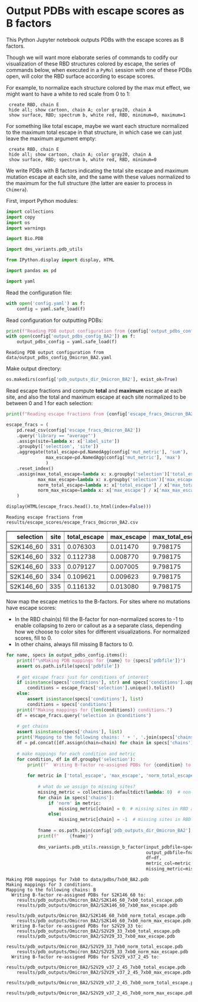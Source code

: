 # Output PDBs with escape scores as B factors
This Python Jupyter notebook outputs PDBs with the escape scores as B factors.

Though we will want more elaborate series of commands to codify our visualization of these RBD structures colored by escape, the series of commands below, when executed in a `PyMol` session with one of these PDBs open, will color the RBD surface according to escape scores.

For example, to normalize each structure colored by the max mut effect, we might want to have a white to red scale from 0 to 1:

     create RBD, chain E
     hide all; show cartoon, chain A; color gray20, chain A
     show surface, RBD; spectrum b, white red, RBD, minimum=0, maximum=1
     
For something like total escape, maybe we want each structure normalized to the maximum total escape in that structure, in which case we can just leave the maximum argument empty:

     create RBD, chain E
     hide all; show cartoon, chain A; color gray20, chain A
     show surface, RBD; spectrum b, white red, RBD, minimum=0
     
We write PDBs with B factors indicating the total site escape and maximum mutation escape at each site, and the same with these values normalized to the maximum for the full structure (the latter are easier to process in `Chimera`).

First, import Python modules:


```python
import collections
import copy
import os
import warnings

import Bio.PDB

import dms_variants.pdb_utils

from IPython.display import display, HTML

import pandas as pd

import yaml
```

Read the configuration file:


```python
with open('config.yaml') as f:
    config = yaml.safe_load(f)
```

Read configuration for outputting PDBs:


```python
print(f"Reading PDB output configuration from {config['output_pdbs_config_BA2']}")
with open(config['output_pdbs_config_BA2']) as f:
    output_pdbs_config = yaml.safe_load(f)
```

    Reading PDB output configuration from data/output_pdbs_config_Omicron_BA2.yaml


Make output directory:


```python
os.makedirs(config['pdb_outputs_dir_Omicron_BA2'], exist_ok=True)
```

Read escape fractions and compute **total** and **maximum** escape at each site, and also the total and maximum escape at each site normalized to be between 0 and 1 for each selection:


```python
print(f"Reading escape fractions from {config['escape_fracs_Omicron_BA2']}")

escape_fracs = (
    pd.read_csv(config['escape_fracs_Omicron_BA2'])
    .query('library == "average"')
    .assign(site=lambda x: x['label_site'])
    .groupby(['selection', 'site'])
    .aggregate(total_escape=pd.NamedAgg(config['mut_metric'], 'sum'),
               max_escape=pd.NamedAgg(config['mut_metric'], 'max')
               )
    .reset_index()
    .assign(max_total_escape=lambda x: x.groupby('selection')['total_escape'].transform('max'),
            max_max_escape=lambda x: x.groupby('selection')['max_escape'].transform('max'),
            norm_total_escape=lambda x: x['total_escape'] / x['max_total_escape'],
            norm_max_escape=lambda x: x['max_escape'] / x['max_max_escape'])
    )

display(HTML(escape_fracs.head().to_html(index=False)))
```

    Reading escape fractions from results/escape_scores/escape_fracs_Omicron_BA2.csv



<table border="1" class="dataframe">
  <thead>
    <tr style="text-align: right;">
      <th>selection</th>
      <th>site</th>
      <th>total_escape</th>
      <th>max_escape</th>
      <th>max_total_escape</th>
      <th>max_max_escape</th>
      <th>norm_total_escape</th>
      <th>norm_max_escape</th>
    </tr>
  </thead>
  <tbody>
    <tr>
      <td>S2K146_60</td>
      <td>331</td>
      <td>0.076303</td>
      <td>0.011470</td>
      <td>9.798175</td>
      <td>0.8332</td>
      <td>0.007787</td>
      <td>0.013766</td>
    </tr>
    <tr>
      <td>S2K146_60</td>
      <td>332</td>
      <td>0.112738</td>
      <td>0.008770</td>
      <td>9.798175</td>
      <td>0.8332</td>
      <td>0.011506</td>
      <td>0.010526</td>
    </tr>
    <tr>
      <td>S2K146_60</td>
      <td>333</td>
      <td>0.079127</td>
      <td>0.007005</td>
      <td>9.798175</td>
      <td>0.8332</td>
      <td>0.008076</td>
      <td>0.008407</td>
    </tr>
    <tr>
      <td>S2K146_60</td>
      <td>334</td>
      <td>0.109621</td>
      <td>0.009623</td>
      <td>9.798175</td>
      <td>0.8332</td>
      <td>0.011188</td>
      <td>0.011549</td>
    </tr>
    <tr>
      <td>S2K146_60</td>
      <td>335</td>
      <td>0.116132</td>
      <td>0.013080</td>
      <td>9.798175</td>
      <td>0.8332</td>
      <td>0.011852</td>
      <td>0.015699</td>
    </tr>
  </tbody>
</table>


Now map the escape metrics to the B-factors.
For sites where no mutations have escape scores:
 - In the RBD chain(s) fill the B-factor for non-normalized scores to -1 to enable collapsing to zero or callout as a a separate class, depending how we choose to color sites for different visualizations. For normalized scores, fill to 0.
 - In other chains, always fill missing B factors to 0.  


```python
for name, specs in output_pdbs_config.items():
    print(f"\nMaking PDB mappings for {name} to {specs['pdbfile']}")
    assert os.path.isfile(specs['pdbfile'])
    
    # get escape fracs just for conditions of interest
    if isinstance(specs['conditions'], str) and specs['conditions'].upper() == 'ALL':
        conditions = escape_fracs['selection'].unique().tolist()
    else:
        assert isinstance(specs['conditions'], list)
        conditions = specs['conditions']
    print(f"Making mappings for {len(conditions)} conditions.")
    df = escape_fracs.query('selection in @conditions')
    
    # get chains
    assert isinstance(specs['chains'], list)
    print('Mapping to the following chains: ' + ', '.join(specs['chains']))
    df = pd.concat([df.assign(chain=chain) for chain in specs['chains']], ignore_index=True)
    
    # make mappings for each condition and metric
    for condition, df in df.groupby('selection'):
        print(f"  Writing B-factor re-assigned PDBs for {condition} to:")
    
        for metric in ['total_escape', 'max_escape', 'norm_total_escape', 'norm_max_escape']:
        
            # what do we assign to missing sites?
            missing_metric = collections.defaultdict(lambda: 0)  # non-RBD chains always fill to zero
            for chain in specs['chains']:
                if 'norm' in metric:
                    missing_metric[chain] = 0  # missing sites in RBD are 0 for normalized metric PDBs
                else:
                    missing_metric[chain] = -1  # missing sites in RBD are -1 for non-normalized metric PDBs
        
            fname = os.path.join(config['pdb_outputs_dir_Omicron_BA2'], f"{condition}_{name}_{metric}.pdb")
            print(f"    {fname}")
            
            dms_variants.pdb_utils.reassign_b_factor(input_pdbfile=specs['pdbfile'],
                                                     output_pdbfile=fname,
                                                     df=df,
                                                     metric_col=metric,
                                                     missing_metric=missing_metric)
```

    
    Making PDB mappings for 7xb0 to data/pdbs/7xb0_BA2.pdb
    Making mappings for 3 conditions.
    Mapping to the following chains: B
      Writing B-factor re-assigned PDBs for S2K146_60 to:
        results/pdb_outputs/Omicron_BA2/S2K146_60_7xb0_total_escape.pdb
        results/pdb_outputs/Omicron_BA2/S2K146_60_7xb0_max_escape.pdb
        results/pdb_outputs/Omicron_BA2/S2K146_60_7xb0_norm_total_escape.pdb
        results/pdb_outputs/Omicron_BA2/S2K146_60_7xb0_norm_max_escape.pdb
      Writing B-factor re-assigned PDBs for S2V29_33 to:
        results/pdb_outputs/Omicron_BA2/S2V29_33_7xb0_total_escape.pdb
        results/pdb_outputs/Omicron_BA2/S2V29_33_7xb0_max_escape.pdb
        results/pdb_outputs/Omicron_BA2/S2V29_33_7xb0_norm_total_escape.pdb
        results/pdb_outputs/Omicron_BA2/S2V29_33_7xb0_norm_max_escape.pdb
      Writing B-factor re-assigned PDBs for S2V29_v37_2_45 to:
        results/pdb_outputs/Omicron_BA2/S2V29_v37_2_45_7xb0_total_escape.pdb
        results/pdb_outputs/Omicron_BA2/S2V29_v37_2_45_7xb0_max_escape.pdb
        results/pdb_outputs/Omicron_BA2/S2V29_v37_2_45_7xb0_norm_total_escape.pdb
        results/pdb_outputs/Omicron_BA2/S2V29_v37_2_45_7xb0_norm_max_escape.pdb



```python

```
